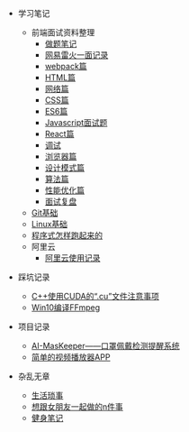 - 学习笔记

  - 前端面试资料整理
    - [做题笔记](文远的面试准备/做题笔记.md)
    - [网易雷火一面记录](文远的面试准备/网易雷火一面20210325.md)
    - [webpack篇](文远的面试准备/文远的面试准备webpack篇.md)
    - [HTML篇](文远的面试准备/文远的面试准备HTML篇.md)
    - [网络篇](文远的面试准备/文远的面试准备网络篇.md)
    - [CSS篇](文远的面试准备/文远的面试准备CSS篇.md)
    - [ES6篇](文远的面试准备/文远的面试准备ES6篇.md)
    - [Javascript面试题](文远的面试准备/文远的面试准备Javascript面试题.md)
    - [React篇](文远的面试准备/文远的面试准备React篇.md)
    - [调试](文远的面试准备/文远的面试准备调试.md)
    - [浏览器篇](文远的面试准备/文远的面试准备浏览器篇.md)
    - [设计模式篇](文远的面试准备/文远的面试准备设计模式篇.md)
    - [算法篇](文远的面试准备/文远的面试准备算法篇.md)
    - [性能优化篇](文远的面试准备/文远的面试准备性能优化篇.md)
    - [面试复盘](文远的面试准备/面试复盘.md)
  - [Git基础](MyNote/Git使用.md)
  - [Linux基础](MyNote/Linux笔记.md)
  - [程序式怎样跑起来的](MyNote/ReadBooks/程序是怎样跑起来的.md)
  - 阿里云
    - [阿里云使用记录](MyNote/阿里云/使用记录.md)
- 踩坑记录

  - [C++使用CUDA的“.cu”文件注意事项](MyBug/C++使用CUDA的.cu文件注意事项.md)
  - [Win10编译FFmpeg](MyBug/Win10编译FFmpeg.md)
- 项目记录
  - [AI-MasKeeper——口罩佩戴检测提醒系统](MyProject/AI-MasKeeper.md)
  - [简单的视频播放器APP](MyProject/简单的视频播放器APP.md)
- 杂乱无章
  - [生活琐事](琐碎/日常学习琐事.md)
  - [想跟女朋友一起做的n件事](琐碎/想跟女朋友一起做的n件事.md)
  - [健身笔记](琐碎/关于健身.md)
